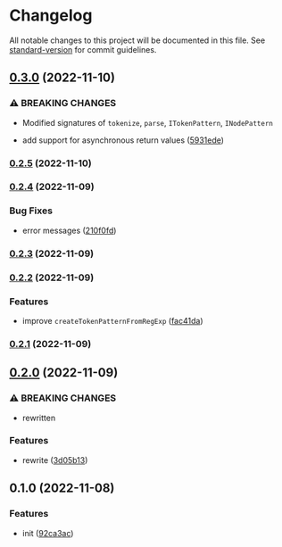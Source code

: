 # Changelog

All notable changes to this project will be documented in this file. See [standard-version](https://github.com/conventional-changelog/standard-version) for commit guidelines.

## [0.3.0](https://github.com/BlackGlory/extra-parser/compare/v0.2.5...v0.3.0) (2022-11-10)


### ⚠ BREAKING CHANGES

* Modified signatures of `tokenize`, `parse`, `ITokenPattern`, `INodePattern`

* add support for asynchronous return values ([5931ede](https://github.com/BlackGlory/extra-parser/commit/5931edefbf0b3c2704efed80ac9b6bc18b7b56c4))

### [0.2.5](https://github.com/BlackGlory/extra-parser/compare/v0.2.4...v0.2.5) (2022-11-10)

### [0.2.4](https://github.com/BlackGlory/extra-parser/compare/v0.2.3...v0.2.4) (2022-11-09)


### Bug Fixes

* error messages ([210f0fd](https://github.com/BlackGlory/extra-parser/commit/210f0fd7cb856e2bb332c4b5cac2cbaff07aa574))

### [0.2.3](https://github.com/BlackGlory/extra-parser/compare/v0.2.2...v0.2.3) (2022-11-09)

### [0.2.2](https://github.com/BlackGlory/extra-parser/compare/v0.2.1...v0.2.2) (2022-11-09)


### Features

* improve `createTokenPatternFromRegExp` ([fac41da](https://github.com/BlackGlory/extra-parser/commit/fac41da8a45588f1aaef85c17b367eba1851a6aa))

### [0.2.1](https://github.com/BlackGlory/extra-parser/compare/v0.2.0...v0.2.1) (2022-11-09)

## [0.2.0](https://github.com/BlackGlory/extra-parser/compare/v0.1.0...v0.2.0) (2022-11-09)


### ⚠ BREAKING CHANGES

* rewritten

### Features

* rewrite ([3d05b13](https://github.com/BlackGlory/extra-parser/commit/3d05b1353a347b8bf1c3ee7644432856053e40e5))

## 0.1.0 (2022-11-08)


### Features

* init ([92ca3ac](https://github.com/BlackGlory/extra-parser/commit/92ca3acc098109e62efb0bd3dad41b3ed85c859e))
